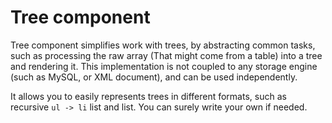 
Tree component
==============

Tree component simplifies work with trees, by abstracting common tasks, such as processing the raw array (That might come from a table) into a tree and rendering it.
This implementation is not coupled to any storage engine (such as MySQL, or XML document), and can be used independently.

It allows you to easily represents trees in different formats, such as recursive `ul -> li` list and list. You can surely write your own if needed.